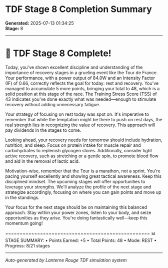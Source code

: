 # TDF Stage 8 Completion Summary

**Generated:** 2025-07-13 01:34:25  
**Stage:** 8

---

🎉 TDF Stage 8 Complete!
==================================================

Today, you've shown excellent discipline and understanding of the importance of recovery stages in a grueling event like the Tour de France. Your performance, with a power output of 84.0W and an Intensity Factor (IF) of 0.66, correctly reflects the goal for today: rest and recovery. You've managed to accumulate 5 more points, bringing your total to 48, which is a solid position at this stage of the race. The Training Stress Score (TSS) of 43 indicates you've done exactly what was needed—enough to stimulate recovery without adding unnecessary fatigue.

Your strategy of focusing on rest today was spot on. It's imperative to remember that while the temptation might be there to push on rest days, the real strength lies in recognizing the value of recovery. This approach will pay dividends in the stages to come.

Looking ahead, your recovery needs for tomorrow should include hydration, nutrition, and sleep. Focus on protein intake for muscle repair and carbohydrates to replenish glycogen stores. Additionally, consider light active recovery, such as stretching or a gentle spin, to promote blood flow and aid in the removal of lactic acid.

Motivation-wise, remember that the Tour is a marathon, not a sprint. You're pacing yourself excellently and showing great tactical awareness. Keep this disciplined mindset. The upcoming stages will offer opportunities to leverage your strengths. We'll analyze the profile of the next stage and strategize accordingly, focusing on where you can gain points and move up in the standings.

Your focus for the next stage should be on maintaining this balanced approach. Stay within your power zones, listen to your body, and seize opportunities as they arise. You're doing fantastically well—keep this momentum going!

==================================================
📊 STAGE SUMMARY:
• Points Earned: +5
• Total Points: 48
• Mode: REST
• Progress: 8/21 stages


---

*Auto-generated by Lanterne Rouge TDF simulation system*
